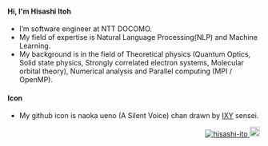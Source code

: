 ####  Hi, I'm Hisashi Itoh
- I’m software engineer at NTT DOCOMO.
- My field of expertise is Natural Language Processing(NLP) and Machine Learning.
- My background is in the field of Theoretical physics (Quantum Optics, Solid state physics, Strongly correlated electron systems, Molecular orbital theory), Numerical analysis and Parallel computing (MPI / OpenMP).
#### Icon
- My github icon is naoka ueno (A Silent Voice) chan drawn by <a href=https://twitter.com/Ixy>IXY</a> sensei.


<p align="right"> 
  <a href="https://github.com/hisashi-ito/hisashi-ito/">
    <img src="https://komarev.com/ghpvc/?username=hisashi-ito" alt="hisashi-ito" />
  </a>
  <a href="https://github.com/hisashi-ito">
    <img height="20" src="https://img.shields.io/github/followers/hisashi-ito?label=follow&logo=github&style=flat" />
  </a>
</p>
